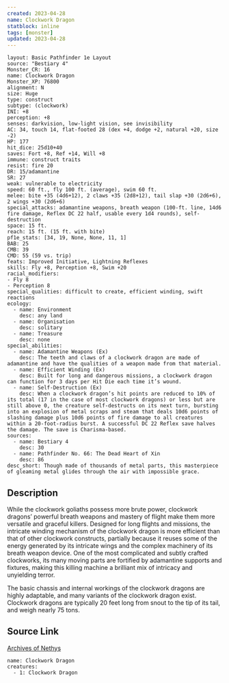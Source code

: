 ```yaml
---
created: 2023-04-28
name: Clockwork Dragon
statblock: inline
tags: [monster]
updated: 2023-04-28
---
```

```statblock
layout: Basic Pathfinder 1e Layout
source: "Bestiary 4"
Monster_CR: 16
name: Clockwork Dragon
Monster_XP: 76800
alignment: N
size: Huge
type: construct
subtype: (clockwork)
INI: +8
perception: +8
senses: darkvision, low-light vision, see invisibility
AC: 34, touch 14, flat-footed 28 (dex +4, dodge +2, natural +20, size -2)
HP: 177
hit_dice: 25d10+40
saves: Fort +8, Ref +14, Will +8
immune: construct traits
resist: fire 20
DR: 15/adamantine
SR: 27
weak: vulnerable to electricity
speed: 60 ft., fly 100 ft. (average), swim 60 ft.
melee: bite +35 (4d6+12), 2 claws +35 (2d8+12), tail slap +30 (2d6+6), 2 wings +30 (2d6+6)
special_attacks: adamantine weapons, breath weapon (100-ft. line, 14d6 fire damage, Reflex DC 22 half, usable every 1d4 rounds), self-destruction
space: 15 ft.
reach: 15 ft. (15 ft. with bite)
pf1e_stats: [34, 19, None, None, 11, 1]
BAB: 25
CMB: 39
CMD: 55 (59 vs. trip)
feats: Improved Initiative, Lightning Reflexes
skills: Fly +8, Perception +8, Swim +20
racial_modifiers:
- Fly 8
- Perception 8
special_qualities: difficult to create, efficient winding, swift reactions
ecology:
  - name: Environment
    desc: any land
  - name: Organisation
    desc: solitary
  - name: Treasure
    desc: none
special_abilities:
  - name: Adamantine Weapons (Ex)
    desc: The teeth and claws of a clockwork dragon are made of adamantine and have the qualities of a weapon made from that material.
  - name: Efficient Winding (Ex)
    desc: Built for long and dangerous missions, a clockwork dragon can function for 3 days per Hit Die each time it’s wound.
  - name: Self-Destruction (Ex)
    desc: When a clockwork dragon’s hit points are reduced to 10% of its total (17 in the case of most clockwork dragons) or less but are still above 0, the creature self-destructs on its next turn, bursting into an explosion of metal scraps and steam that deals 10d6 points of slashing damage plus 10d6 points of fire damage to all creatures within a 20-foot-radius burst. A successful DC 22 Reflex save halves the damage. The save is Charisma-based.
sources:
  - name: Bestiary 4
    desc: 30
  - name: Pathfinder No. 66: The Dead Heart of Xin
    desc: 86
desc_short: Though made of thousands of metal parts, this masterpiece of gleaming metal glides through the air with impossible grace.
```
## Description
While the clockwork goliaths possess more brute power, clockwork dragons’ powerful breath weapons and mastery of flight make them more versatile and graceful killers. Designed for long flights and missions, the intricate winding mechanism of the clockwork dragon is more efficient than that of other clockwork constructs, partially because it reuses some of the energy generated by its intricate wings and the complex machinery of its breath weapon device. One of the most complicated and subtly crafted clockworks, its many moving parts are fortified by adamantine supports and fixtures, making this killing machine a brilliant mix of intricacy and unyielding terror.

The basic chassis and internal workings of the clockwork dragons are highly adaptable, and many variants of the clockwork dragon exist. Clockwork dragons are typically 20 feet long from snout to the tip of its tail, and weigh nearly 75 tons.
## Source Link
[Archives of Nethys](https://aonprd.com/MonsterDisplay.aspx?ItemName=Clockwork%20Dragon)
```encounter-table
name: Clockwork Dragon
creatures:
  - 1: Clockwork Dragon
```

